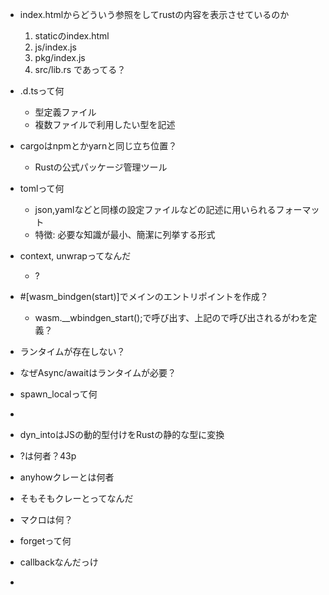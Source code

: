- index.htmlからどういう参照をしてrustの内容を表示させているのか
    1. staticのindex.html
    2. js/index.js
    3. pkg/index.js
    4. src/lib.rs
    であってる？

- .d.tsって何
    - 型定義ファイル
    - 複数ファイルで利用したい型を記述
- cargoはnpmとかyarnと同じ立ち位置？
    - Rustの公式パッケージ管理ツール
- tomlって何
    - json,yamlなどと同様の設定ファイルなどの記述に用いられるフォーマット
    - 特徴: 必要な知識が最小、簡潔に列挙する形式
- context, unwrapってなんだ
    - ?
- #[wasm_bindgen(start)]でメインのエントリポイントを作成？
    - wasm.__wbindgen_start();で呼び出す、上記ので呼び出されるがわを定義？

- ランタイムが存在しない？
- なぜAsync/awaitはランタイムが必要？
- spawn_localって何
- 
- dyn_intoはJSの動的型付けをRustの静的な型に変換
- ?は何者？43p
- anyhowクレーとは何者
- そもそもクレーとってなんだ
- マクロは何？
- forgetって何
- callbackなんだっけ
- 